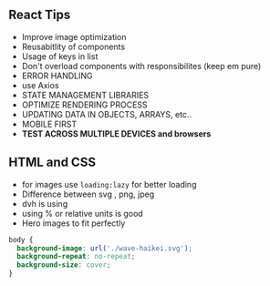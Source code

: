 ## React Tips

- Improve image optimization
- Reusabitlity of components
- Usage of keys in list
- Don't overload components with responsibilites (keep em pure)
- ERROR HANDLING
- use Axios
- STATE MANAGEMENT LIBRARIES
- OPTIMIZE RENDERING PROCESS
- UPDATING DATA IN OBJECTS, ARRAYS, etc..
- MOBILE FIRST
- **TEST ACROSS MULTIPLE DEVICES and browsers**

## HTML and CSS

- for images use `loading:lazy` for better loading
- Difference between svg , png, jpeg
- dvh is using
- using % or relative units is good
- Hero images to fit perfectly

```css
body {
  background-image: url('./wave-haikei.svg');
  background-repeat: no-repeat;
  background-size: cover;
}
```
